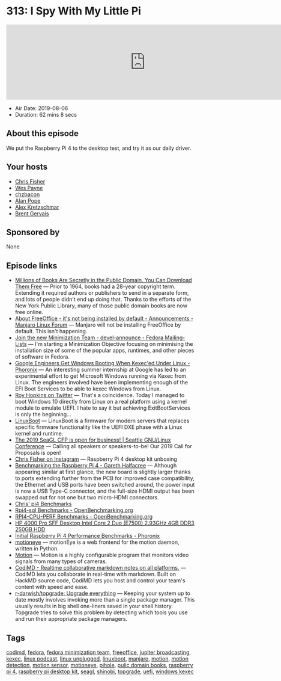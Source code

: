 # 313: I Spy With My Little Pi

<iframe src="https://player.fireside.fm/v2/RUkczH-V+2nFOWW-9?theme=dark" width="740" height="200" frameborder="0" scrolling="no"></iframe>

* Air Date: 2019-08-06
* Duration: 62 mins 8 secs

## About this episode


We put the Raspberry Pi 4 to the desktop test, and try it as our daily driver. 

## Your hosts
* [Chris Fisher](https://linuxunplugged.com/hosts/chrislas)
* [Wes Payne](https://linuxunplugged.com/hosts/wes)
* [chzbacon](https://linuxunplugged.com/hosts/chzbacon)
* [Alan Pope](https://linuxunplugged.com/guests/alanpope)
* [Alex Kretzschmar](https://linuxunplugged.com/guests/alexktz)
* [Brent Gervais](https://linuxunplugged.com/guests/brentgervais)

## Sponsored by

None



## Episode links

  * [Millions of Books Are Secretly in the Public Domain. You Can Download Them Free](https://news.slashdot.org/story/19/08/06/1723220/millions-of-books-are-secretly-in-the-public-domain-you-can-download-them-free?utm_source=rss1.0mainlinkanon&utm_medium=feed "Millions of Books Are Secretly in the Public Domain. You Can Download Them Free") — Prior to 1964, books had a 28-year copyright term. Extending it required authors or publishers to send in a separate form, and lots of people didn't end up doing that. Thanks to the efforts of the New York Public Library, many of those public domain books are now free online.
  * [About FreeOffice - it's not being installed by default - Announcements - Manjaro Linux Forum](https://forum.manjaro.org/t/about-freeoffice-its-not-being-installed-by-default/97297 "About FreeOffice - it's not being installed by default - Announcements - Manjaro Linux Forum") — Manjaro will not be installing FreeOffice by default. This isn't happening.
  * [Join the new Minimization Team - devel-announce - Fedora Mailing-Lists](https://lists.fedoraproject.org/archives/list/devel-announce@lists.fedoraproject.org/thread/KJ25KBVKZMG7JYJMBPOEHWYG5BD63L4P/ "Join the new Minimization Team - devel-announce - Fedora Mailing-Lists") — I'm starting a Minimization Objective focusing on minimising the installation size of some of the popular apps, runtimes, and other pieces of software in Fedora.
  * [Google Engineers Get Windows Booting When Kexec'ed Under Linux - Phoronix](https://www.phoronix.com/scan.php?page=news_item&px=Google-Kexec-Windows-Linux "Google Engineers Get Windows Booting When Kexec'ed Under Linux - Phoronix") — An interesting summer internship at Google has led to an experimental effort to get Microsoft Windows running via Kexec from Linux. The engineers involved have been implementing enough of the EFI Boot Services to be able to kexec Windows from Linux. 
  * [Roy Hopkins on Twitter](https://twitter.com/rd_hopkins/status/1154888315092557824 "Roy Hopkins on Twitter") — That's a coincidence. Today I managed to boot Windows 10 directly from Linux on a real platform using a kernel module to emulate UEFI. I hate to say it but achieving ExitBootServices is only the beginning... 
  * [LinuxBoot](https://www.linuxboot.org/ "LinuxBoot") — LinuxBoot is a firmware for modern servers that replaces specific firmware functionality like the UEFI DXE phase with a Linux kernel and runtime. 
  * [The 2019 SeaGL CFP is open for business! | Seattle GNU/Linux Conference](https://seagl.org/news/2019/06/25/CFP-open.html "The 2019 SeaGL CFP is open for business! | Seattle GNU/Linux Conference") — Calling all speakers or speakers-to-be! Our 2019 Call for Proposals is open! 
  * [Chris Fisher on Instagram](https://www.instagram.com/p/B0xDczvp8wp/ "Chris Fisher on Instagram") — Raspberry Pi 4 desktop kit unboxing 
  * [Benchmarking the Raspberry Pi 4 - Gareth Halfacree](https://medium.com/@ghalfacree/benchmarking-the-raspberry-pi-4-73e5afbcd54b "Benchmarking the Raspberry Pi 4 - Gareth Halfacree") — Although appearing similar at first glance, the new board is slightly larger thanks to ports extending further from the PCB for improved case compatibility, the Ethernet and USB ports have been switched around, the power input is now a USB Type-C connector, and the full-size HDMI output has been swapped out for not one but two micro-HDMI connectors. 
  * [Chris' pi4 Benchmarks](https://openbenchmarking.org/result/1907309-HV-PI4TESTS924 "Chris' pi4 Benchmarks")
  * [Rpi4-sql Benchmarks - OpenBenchmarking.org](https://openbenchmarking.org/result/1907315-HV-RPI4SQL9141 "Rpi4-sql Benchmarks - OpenBenchmarking.org")
  * [RPI4-CPU-PERF Benchmarks - OpenBenchmarking.org](https://openbenchmarking.org/result/1908029-HV-RPI4CPUPE44 "RPI4-CPU-PERF Benchmarks - OpenBenchmarking.org")
  * [HP 4000 Pro SFF Desktop Intel Core 2 Duo (E7500) 2.93GHz 4GB DDR3 250GB HDD](https://www.pcliquidations.com/p69125-hp-4000-pro-sff?utm_campaign=Weekly%208-6-19%20DualCore%20PC%20%28QM7LV5%29&utm_medium=email&utm_source=Active%20in%20Last%2012%20Months%20%28%2B%20Signups%29&_ke=eyJrbF9lbWFpbCI6ICJwc2hhcGlyb0BoaXMuY29tIiwgImtsX2NvbXBhbnlfaWQiOiAiSkpZcVdLIn0%3D "HP 4000 Pro SFF Desktop Intel Core 2 Duo \(E7500\) 2.93GHz 4GB DDR3 250GB HDD")
  * [Initial Raspberry Pi 4 Performance Benchmarks - Phoronix](https://www.phoronix.com/scan.php?page=article&item=raspberry-pi4-benchmarks&num=2 "Initial Raspberry Pi 4 Performance Benchmarks - Phoronix")
  * [motioneye](https://github.com/ccrisan/motioneye/wiki "motioneye") — motionEye is a web frontend for the motion daemon, written in Python. 
  * [Motion](https://motion-project.github.io/ "Motion") — Motion is a highly configurable program that monitors video signals from many types of cameras. 
  * [CodiMD - Realtime collaborative markdown notes on all platforms.](https://github.com/hackmdio/codimd "CodiMD - Realtime collaborative markdown notes on all platforms.") — CodiMD lets you collaborate in real-time with markdown. Built on HackMD source code, CodiMD lets you host and control your team's content with speed and ease. 
  * [r-darwish/topgrade: Upgrade everything](https://github.com/r-darwish/topgrade "r-darwish/topgrade: Upgrade everything") — Keeping your system up to date mostly involves invoking more than a single package manager. This usually results in big shell one-liners saved in your shell history. Topgrade tries to solve this problem by detecting which tools you use and run their appropriate package managers. 



## Tags

[codimd](https://linuxunplugged.com/tags/codimd), [fedora](https://linuxunplugged.com/tags/fedora), [fedora minimization team](https://linuxunplugged.com/tags/fedora%20minimization%20team), [freeoffice](https://linuxunplugged.com/tags/freeoffice), [jupiter broadcasting](https://linuxunplugged.com/tags/jupiter%20broadcasting), [kexec](https://linuxunplugged.com/tags/kexec), [linux podcast](https://linuxunplugged.com/tags/linux%20podcast), [linux unplugged](https://linuxunplugged.com/tags/linux%20unplugged), [linuxboot](https://linuxunplugged.com/tags/linuxboot), [manjaro](https://linuxunplugged.com/tags/manjaro), [motion](https://linuxunplugged.com/tags/motion), [motion detection](https://linuxunplugged.com/tags/motion%20detection), [motion sensor](https://linuxunplugged.com/tags/motion%20sensor), [motioneye](https://linuxunplugged.com/tags/motioneye), [pihole](https://linuxunplugged.com/tags/pihole), [pulic domain books](https://linuxunplugged.com/tags/pulic%20domain%20books), [raspberry pi 4](https://linuxunplugged.com/tags/raspberry%20pi%204), [raspberry pi desktop kit](https://linuxunplugged.com/tags/raspberry%20pi%20desktop%20kit), [seagl](https://linuxunplugged.com/tags/seagl), [shinobi](https://linuxunplugged.com/tags/shinobi), [topgrade](https://linuxunplugged.com/tags/topgrade), [uefi](https://linuxunplugged.com/tags/uefi), [windows kexec](https://linuxunplugged.com/tags/windows%20kexec)